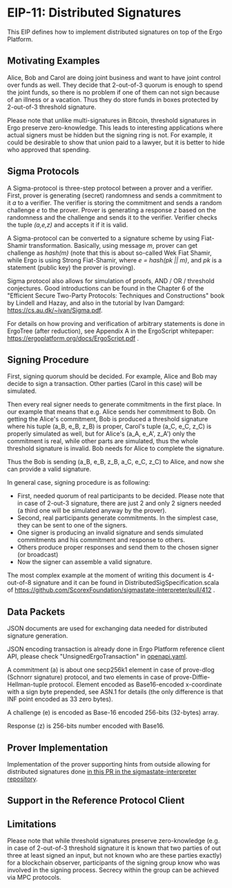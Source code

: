 EIP-11: Distributed Signatures
==============================

This EIP defines how to implement distributed signatures on top of the Ergo Platform.


Motivating Examples
-------------------

Alice, Bob and Carol are doing joint business and want to have joint control over funds as well. They decide that 2-out-of-3 quorum is enough to spend the joint funds, so there is no problem if one of them can not sign because of an illness or a vacation. Thus they do store funds in boxes protected by 2-out-of-3 threshold signature. 

Please note that unlike multi-signatures in Bitcoin, threshold signatures in Ergo preserve zero-knowledge. This leads to interesting applications where actual signers must be hidden but the signing ring is not. For example, it could be desirable to show that union paid to a lawyer, but it is better to hide who approved that spending.  

Sigma Protocols
---------------

A Sigma-protocol is three-step protocol between a prover and a verifier. First, prover is generating (secret) randomness and sends a commitment to it *a* to a verifier. The verifier is storing the commitment and sends a random challenge *e* to the prover. Prover is generating a response *z* based on the randomness and the challenge and sends it to the verifier. Verifier checks the tuple *(a,e,z)* and accepts it if it is valid. 

A Sigma-protocol can be converted to a signature scheme by using Fiat-Shamir transformation. Basically, using message *m*, prover can get challenge as *hash(m)* (note that this is about so-called Wek Fiat Shamir, while Ergo is using Strong Fiat-Shamir, where *e = hash(pk || m)*, and $pk$ is a statement (public key) the prover is proving).

Sigma protocol also allows for simulation of proofs, AND / OR / threshold conjectures. Good introductions can be found in the Chapter 6 of the "Efficient Secure Two-Party Protocols: Techniques and Constructions" book by Lindell and Hazay, and also in the tutorial by Ivan Damgard: https://cs.au.dk/~ivan/Sigma.pdf. 

For details on how proving and verification of arbitrary statements is done in ErgoTree (after reduction), see Appendix A in the ErgoScript whitepaper: https://ergoplatform.org/docs/ErgoScript.pdf . 

Signing Procedure
-----------------

First, signing quorum should be decided. For example, Alice and Bob may decide to sign a transaction. Other parties (Carol in this case) will be simulated.

Then every real signer needs to generate commitments in the first place. In our example that means that e.g. Alice sends her commitment to Bob. 
On getting the Alice's commitment, Bob is produced a threshold signature where his tuple (a_B, e_B, z_B) is proper, Carol's tuple (a_C, e_C, z_C) is properly simulated as well, but for Alice's
(a_A, e_A', z_A') only the commitment is real, while other parts are simulated, thus the whole threshold signature is invalid. Bob needs for Alice to complete the signature.

Thus the Bob is sending (a_B, e_B, z_B, a_C, e_C, z_C) to Alice, and now she can provide a valid signature. 

In general case, signing procedure is as following:

* First, needed quorum of real participants to be decided. Please note that in case of 2-out-3 signature, there are just 2 and only 2 signers needed (a third one will be simulated anyway by the prover).
* Second, real participants generate commitments. In the simplest case, they can be sent to one of the signers.
* One signer is producing an invalid signature and sends simulated commitments and his commitment and response to others.
* Others produce proper responses and send them to the chosen signer (or broadcast)
* Now the signer can assemble a valid signature.

The most complex example at the moment of writing this document is 4-out-of-8 signature and it can be found in DistributedSigSpecification.scala of https://github.com/ScorexFoundation/sigmastate-interpreter/pull/412 . 


Data Packets
------------

JSON documents are used for exchanging data needed for distributed signature generation.

JSON encoding transaction is already done in Ergo Platform reference client API, please check "UnsignedErgoTransaction" 
in [openapi.yaml](https://github.com/ergoplatform/ergo/blob/master/src/main/resources/api/openapi.yaml). 

A commitment (a) is about one secp256k1 element in case of prove-dlog (Schnorr signature) protocol, and two elements in 
case of prove-Diffie-Hellman-tuple protocol. Element encoded as Base16-encoded x-coordinate with a sign byte prepended,
see ASN.1 for details (the only difference is that INF point encoded as 33 zero bytes). 

A challenge (e) is encoded as Base-16 encoded 256-bits (32-bytes) array.

Response (z) is 256-bits number encoded with Base16. 


Prover Implementation
---------------------

Implementation of the prover supporting hints from outside allowing for distributed signatures done 
[in this PR in the sigmastate-interpreter repository](https://github.com/ScorexFoundation/sigmastate-interpreter/pull/412).

Support in the Reference Protocol Client
----------------------------------------

Limitations
-----------

Please note that while threshold signatures preserve zero-knowledge (e.g. in case of 2-out-of-3 threshold signature it is 
known that two parties of out three at least signed an input, but not known who are these parties exactly) for a blockchain observer, participants of the signing group know who was involved in the signing process. Secrecy within the group can be achieved via MPC protocols.  
